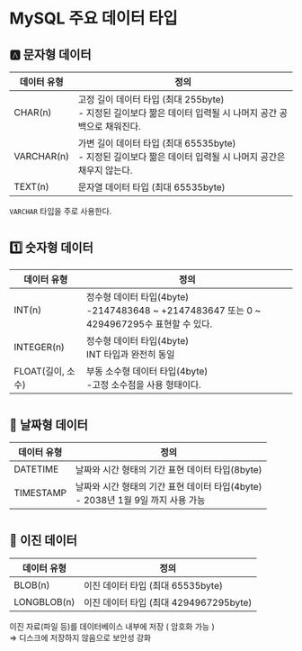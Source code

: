 # MySQL 주요 데이터 타입

## 🅰️ 문자형 데이터 

|데이터 유형|정의|
|---|---|
|CHAR(n)|고정 길이 데이터 타입 (최대 255byte)</br>- 지정된 길이보다 짦은 데이터 입력될 시 나머지 공간 공백으로 채워진다.|
|VARCHAR(n)|가변 길이 데이터 타입 (최대 65535byte)</br>- 지정된 길이보다 짦은 데이터 입력될 시 나머지 공간은 채우지 않는다.|
|TEXT(n)|문자열 데이터 타입 (최대 65535byte)|

`VARCHAR` 타입을 주로 사용한다.

#

## 1️⃣ 숫자형 데이터
|데이터 유형|정의|
|---|---|
|INT(n)|정수형 데이터 타입(4byte)</br>-2147483648 ~ +2147483647 또는 0 ~ 4294967295수 표현할 수 있다.|
|INTEGER(n)|정수형 데이터 타입(4byte)</br>INT 타입과 완전히 동일|
|FLOAT(길이, 소수)|부동 소수형 데이터 타입(4byte)</br>-고정 소수점을 사용 형태이다.|

#

## 📅 날짜형 데이터
|데이터 유형|정의|
|---|---|
|DATETIME|날짜와 시간 형태의 기간 표현 데이터 타입(8byte)|
|TIMESTAMP|날짜와 시간 형태의 기간 표현 데이터 타입(4byte)</br>- 2038년 1월 9일 까지 사용 가능|

#

## 📁 이진 데이터
|데이터 유형|정의|
|---|---|
|BLOB(n)|이진 데이터 타입 (최대 65535byte)|
|LONGBLOB(n)|이진 데이터 타입 (최대 4294967295byte)|

이진 자료(파일 등)를 데이터베이스 내부에 저장 ( 암호화 가능 )  
⇒ 디스크에 저장하지 않음으로 보안성 강화